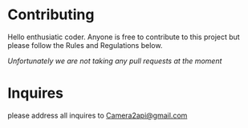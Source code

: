 # Contributing
Hello enthusiatic coder. Anyone is free to contribute to this project but please follow the Rules and Regulations below.

*Unfortunately we are not taking any pull requests at the moment*

# Inquires
please address all inquires to Camera2api@gmail.com
